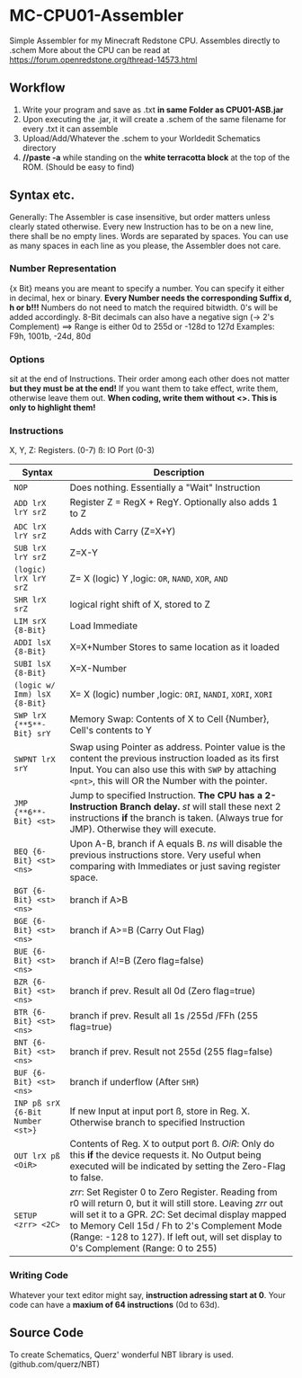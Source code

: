 # MC-CPU01-Assembler
Simple Assembler for my Minecraft Redstone CPU. Assembles directly to .schem
More about the CPU can be read at https://forum.openredstone.org/thread-14573.html

## Workflow
1. Write your program and save as .txt **in same Folder as CPU01-ASB.jar**
2. Upon executing the .jar, it will create a .schem of the same filename for every .txt it can assemble
3. Upload/Add/Whatever the .schem to your Worldedit Schematics directory
4. **//paste -a** while standing on the **white terracotta block** at the top of the ROM. (Should be easy to find)

## Syntax etc.
Generally: The Assembler is case insensitive, but order matters unless clearly stated otherwise.
Every new Instruction has to be on a new line, there shall be no empty lines. Words are separated by spaces. You can use as many spaces in each line as you please, the Assembler does not care.

### Number Representation
{x Bit} means you are meant to specify a number. You can specify it either in decimal, hex or binary.
**Every Number needs the corresponding Suffix d, h or b!!!**
Numbers do not need to match the required bitwidth. 0's will be added accordingly.
8-Bit decimals can also have a negative sign (-> 2's Complement) ==> Range is either 0d to 255d or -128d to 127d
Examples: F9h, 1001b, -24d, 80d

### Options
<Options> sit at the end of Instructions. Their order among each other does not matter **but they must be at the end!**
If you want them to take effect, write them, otherwise leave them out.
**When coding, write them without <>. This is only to highlight them!**

### Instructions
X, Y, Z: Registers. (0-7)
ß: IO Port (0-3)

Syntax | Description
-------------------------------------------------------|-----------
`NOP` | Does nothing. Essentially a "Wait" Instruction
`ADD lrX lrY srZ` <add1> | Register Z = RegX + RegY. Optionally also adds 1 to Z
`ADC lrX lrY srZ` | Adds with Carry (Z=X+Y)
`SUB lrX lrY srZ` | Z=X-Y
`(logic) lrX lrY srZ` | Z= X (logic) Y ,logic: `OR`, `NAND`, `XOR`, `AND`
`SHR lrX srZ` | logical right shift of X, stored to Z
`LIM srX {8-Bit}` | Load Immediate
`ADDI lsX {8-Bit}` | X=X+Number Stores to same location as it loaded
`SUBI lsX {8-Bit}` | X=X-Number
`(logic w/ Imm) lsX {8-Bit}` | X= X (logic) number ,logic: `ORI`, `NANDI`, `XORI`, `XORI`
`SWP lrX {**5**-Bit} srY` | Memory Swap: Contents of X to Cell {Number}, Cell's contents to Y
`SWPNT lrX srY` | Swap using Pointer as address. Pointer value is the content the previous instruction loaded as its first Input. You can also use this with `SWP` by attaching `<pnt>`, this will OR the Number with the pointer.
`JMP {**6**-Bit} <st>` | Jump to specified Instruction. **The CPU has a 2-Instruction Branch delay.** *st* will stall these next 2 instructions **if** the branch is taken. (Always true for JMP). Otherwise they will execute.
`BEQ {6-Bit} <st> <ns>` | Upon A-B, branch if A equals B. *ns* will disable the previous instructions store. Very useful when comparing with Immediates or just saving register space.
`BGT {6-Bit} <st> <ns>` | branch if A>B
`BGE {6-Bit} <st> <ns>` | branch if A>=B (Carry Out Flag)
`BUE {6-Bit} <st> <ns>` | branch if A!=B (Zero flag=false)
`BZR {6-Bit} <st> <ns>` | branch if prev. Result all 0d (Zero flag=true)
`BTR {6-Bit} <st> <ns>` | branch if prev. Result all 1s /255d /FFh (255 flag=true)
`BNT {6-Bit} <st> <ns>` | branch if prev. Result not 255d (255 flag=false)
`BUF {6-Bit} <st> <ns>` | branch if underflow (After `SHR`)
`INP pß srX {6-Bit Number <st>}` | If new Input at input port ß, store in Reg. X. Otherwise branch to specified Instruction
`OUT lrX pß <OiR>` | Contents of Reg. X to output port ß. *OiR*: Only do this **if** the device requests it. No Output being executed will be indicated by setting the Zero-Flag to false.
`SETUP <zrr> <2C>` | *zrr*: Set Register 0 to Zero Register. Reading from r0 will return 0, but it will still store. Leaving *zrr* out will set it to a GPR. *2C*: Set decimal display mapped to Memory Cell 15d / Fh to 2's Complement Mode (Range: -128 to 127). If left out, will set display to 0's Complement (Range: 0 to 255)
  
### Writing Code
Whatever your text editor might say, **instruction adressing start at 0**. Your code can have a **maxium of 64 instructions** (0d to 63d). 

## Source Code
To create Schematics, Querz' wonderful NBT library is used. (github.com/querz/NBT)
  
  
